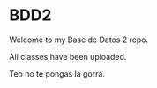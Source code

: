 # BDD2

Welcome to my Base de Datos 2 repo.

All classes have been uploaded.

Teo no te pongas la gorra.
